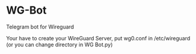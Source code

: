 # WG-Bot
Telegram bot for Wireguard

Your have to create your WireGuard Server, put wg0.conf in /etc/wireguard (or you can change directory in WG Bot.py) 
